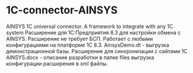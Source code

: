 # 1C-connector-AINSYS
AINSYS 1C universal connector. A framework to integrate with any 1C system
Расширение для 1С:Предприятия 8.3 для настройки обмена с AINSYS. Расширение не требует БСП. Работает с любыми конфигурациями на платформе 1С 8.3.
AinsysDemo.dt - выгрузка демонстрационной базы.
Расширение для синхронизации с сайтами 1С AINSYS.docx - описание разработки
в папке files выгрузка конфигурации расширения в xml файлы.
